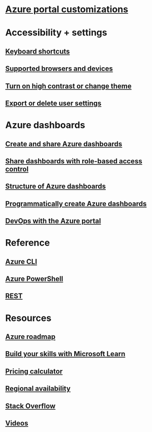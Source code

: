 # [Azure portal customizations](index.yml)
# Accessibility + settings
## [Keyboard shortcuts](azure-portal-keyboard-shortcuts.md)
## [Supported browsers and devices](../azure-preview-portal-supported-browsers-devices.md)
## [Turn on high contrast or change theme](azure-portal-change-theme-high-contrast.md)
## [Export or delete user settings](azure-portal-export-delete-settings.md)
# Azure dashboards
## [Create and share Azure dashboards](azure-portal-dashboards.md)
## [Share dashboards with role-based access control](azure-portal-dashboard-share-access.md)
## [Structure of Azure dashboards](azure-portal-dashboards-structure.md)
## [Programmatically create Azure dashboards](azure-portal-dashboards-create-programmatically.md)
## [DevOps with the Azure portal](tutorial-azureportal-devops.md)
# Reference
## [Azure CLI](/cli/azure/)
## [Azure PowerShell](/powershell/azureps-cmdlets-docs)
## [REST](/rest/api/azure/)
# Resources
## [Azure roadmap](https://azure.microsoft.com/updates/)
## [Build your skills with Microsoft Learn](/learn/browse/?products=azure-portal)
## [Pricing calculator](https://azure.microsoft.com/pricing/calculator/)
## [Regional availability](https://azure.microsoft.com/regions/services/)
## [Stack Overflow](http://stackoverflow.com/questions/tagged/azure-management-portal)
## [Videos](https://azure.microsoft.com/documentation/videos/index/?services=azure-portal&sort=newest)





